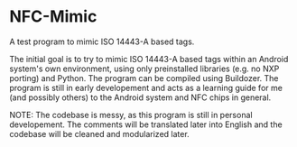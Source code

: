 # NFC-Mimic
A test program to mimic ISO 14443-A based tags.

The initial goal is to try to mimic ISO 14443-A based tags within an Android system's own environment, using only preinstalled libraries (e.g. no NXP porting) and Python. The program can be compiled using Buildozer.
The program is still in early developement and acts as a learning guide for me (and possibly others) to the Android system and NFC chips in general.

NOTE: The codebase is messy, as this program is still in personal developement. The comments will be translated later into English and the codebase will be cleaned and modularized later.

